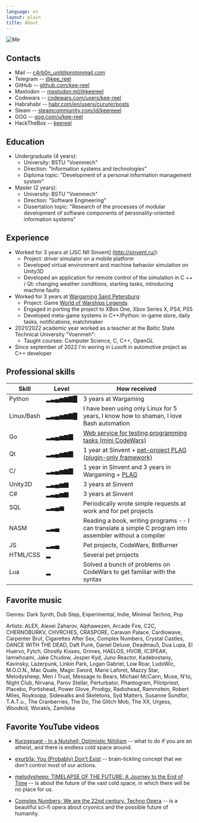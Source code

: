 ```yaml
---
language: en
layout: plain
title: About
---
```


![Me](/assets/images/me.png)

## Contacts

* Mail -- [c4rb0n\_unit@protonmail.com](c4rb0n_unit@protonmail.com)
* Telegram -- [@kee\_reel](https://t.me/kee_reel)
* GitHub -- [github.com/kee-reel](https://github.com/kee-reel)
* Mastodon -- [mastodon.ml/@keereel](https://mastodon.ml/@keereel)
* Codewars -- [codewars.com/users/kee-reel](https://www.codewars.com/users/kee-reel)
* Habrahabr -- [habr.com/en/users/curunir/posts](https://habr.com/en/users/curunir/posts)
* Steam -- [steamcommunity.com/id/keereeel](https://steamcommunity.com/id/keereeel)
* GOG -- [gog.com/u/kee-reel](https://www.gog.com/u/kee-reel)
* HackTheBox -- [keereel](https://app.hackthebox.com/profile/1050457)

## Education

* Undergraduate (4 years):
    * University: BSTU "Voenmech"
    * Direction: "Information systems and technologies"
    * Diploma topic: "Development of a personal information management system"
* Master (2 years):
    * University: BSTU "Voenmech"
    * Direction: "Software Engineering"
    * Dissertation topic: "Research of the processes of modular development of software components of personality-oriented information systems"

## Experience

* Worked for 3 years at [JSC NII Sinvent] (http://sinvent.ru/):
    * Project: driver simulator on a mobile platform
    * Developed virtual environment and machine behavior simulation on Unity3D
    * Developed an application for remote control of the simulation in C ++ / Qt: changing weather conditions, starting tasks, introducing machine faults
* Worked for 3 years at [Wargaming Saint Petersburg](http://gotominsk.wargaming.com/en/about/our-locations/saint-petersburg/):
    * Project: Game [World of Warships Legends](https://wowslegends.com/)
    * Engaged in porting the project to XBox One, Xbox Series X, PS4, PS5
    * Developed meta-game systems in C++/Python: in-game store, daily tasks, notifications, matchmaker
* 2021/2022 academic year worked as a teacher at the Baltic State Technical University "Voenmeh":
    * Taught courses: Computer Science, C, C++, OpenGL
* Since september of 2022 I'm woring in Luxoft in automotive project as C++ developer

## Professional skills

| Skill | Level | How received |
|-------|---------|-------------|
| Python    | ▂▃▄▅▆▇█ | 3 years at Wargaming |
| Linux/Bash| ▂▃▄▅▆▇█ | I have been using only Linux for 5 years, I know how to shaman, I love Bash automation |
| Go        | ▂▃▄▅▆▇  | [Web service for testing programming tasks (mini CodeWars)](https://github.com/kee-reel/LATE) |
| Qt        | ▂▃▄▅▆▇  | 1 year at Sinvent + [pet-project PLAG (plugin-only framework)](/plag) |
| C/        | ▂▃▄▅▆▇  | 1 year in Sinvent and 3 years in Wargaming + [PLAG](/plag) |
| Unity3D   | ▂▃▄▅▆   | 3 years at Sinvent |
| C#        | ▂▃▄▅▆   | 3 years at Sinvent |
| SQL       | ▂▃▄▅    | Periodically wrote simple requests at work and for pet projects |
| NASM      | ▂▃▄     | Reading a book, writing programs -- I can translate a simple C program into assembler without a compiler |
| JS        | ▂▃▄     | Pet projects, CodeWars, BitBurner    |
| HTML/CSS  | ▂       | Several pet projects |
| Lua       | ▂       | Solved a bunch of problems on CodeWars to get familiar with the syntax |

## Favorite music

Genres: Dark Synth, Dub Step, Experimental, Indie, Minimal Techno, Pop

Artists: ALEX, Alexei Zaharov, Alphawezen, Arcade Fire, C2C, CHERNOBURKV, CHVRCHES, CRASPORE, Caravan Palace, Cardiowave, Carpenter Brut, Cigarettes After Sex, Complex Numbers, Crystal Castles, DANCE WITH THE DEAD, Daft Punk, Daniel Deluxe, Deadmau5, Dua Lupa, El Huervo, Fytch, Ghostly Kisses, Grimes, HAELOS, HVOB, IC3PEAK, Iamwhoami, Jake Chudow, Jesper Kyd, Juno Reactor, Kadebostany, Kavinsky, Lazerpunk, Linkin Park, Logan Gabriel, Low Roar, LudoWic, M.O.O.N., Mac Quale, Magic Sword, Marie Laforet, Mazzy Star, Melodysheep, Men I Trust, Message to Bears, Michael McCann, Muse, N'to, Night Club, Nirvana, Parov Stellar, Perturbator, Phantogram, Pilotpriest, Placebo, Portishead, Power Glove, Prodigy, Radiohead, Rammstein, Robert Miles, Royksopp, Sidewalks and Skeletons, Syd Matters, Susanne Sundfor, T.A.T.u., The Cranberries, The Do, The Glitch Mob, The XX, Urgess, Woodkid, Worakls, Zamilska

## Favorite YouTube videos

* [Kurzgesagt - In a Nutshell; Optimistic Nihilism](https://www.youtube.com/watch?v=MBRqu0YOH14) -- what to do if you are an atheist, and there is endless cold space around.

* [exurb1a; You (Probably) Don't Exist](https://www.youtube.com/watch?v=8kX62n6yNXA) -- brain-tickling concept that we don't control most of our actions.

* [melodysheep; TIMELAPSE OF THE FUTURE: A Journey to the End of Time](https://youtu.be/uD4izuDMUQA) -- is about the future of the vast cold space, in which there will be no place for us.

* [Complex Numbers; We are the 22nd century. Techno Opera](https://youtu.be/YrXk2buqsgg) -- is a beautiful sci-fi opera about cryonics and the possible future of humanity.
